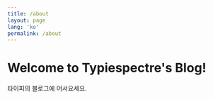 ```yaml
---
title: /about
layout: page
lang: 'ko'
permalink: /about
---
```


# Welcome to Typiespectre's Blog!
    
타이피의 블로그에 어서요세요.
